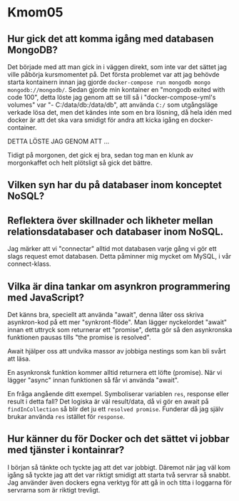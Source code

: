 # Kmom05


## Hur gick det att komma igång med databasen MongoDB?
Det började med att man gick in i väggen direkt, som inte var det sättet jag
ville påbörja kursmomentet på. Det första problemet var att jag behövde starta
kontainern innan jag gjorde `docker-compose run mongodb mongo mongodb://mongodb/`.
Sedan gjorde min kontainer en "mongodb exited with code 100", detta löste jag genom
att se till så i "docker-compose-yml's volumes" var "- C:/data/db:/data/db", att
använda `C:/` som utgångsläge verkade lösa det, men det kändes inte som en bra
lösning, då hela idén med docker är att det ska vara smidigt för andra att
kicka igång en docker-container.

DETTA LÖSTE JAG GENOM ATT ...


Tidigt på morgonen, det gick ej bra, sedan tog man en klunk av morgonkaffet och
helt plötsligt så gick det bättre.

## Vilken syn har du på databaser inom konceptet NoSQL?
## Reflektera över skillnader och likheter mellan relationsdatabaser och databaser inom NoSQL.

Jag märker att vi "connectar" alltid mot databasen varje gång vi gör ett slags request
emot databasen. Detta påminner mig mycket om MySQL, i vår connect-klass.
## Vilka är dina tankar om asynkron programmering med JavaScript?

Det känns bra, speciellt att använda "await", denna låter oss skriva asynkron-kod
på ett mer "synkront-flöde". Man lägger nyckelordet "await" innan ett uttryck som
returnerar ett "promise", detta gör så den asynkronska funktionen pausas tills "the promise
is resolved".

Await hjälper oss att undvika massor av jobbiga nestings som kan bli svårt att
läsa.

En asynkronsk funktion kommer alltid returnera ett löfte (promise). När vi lägger
"async" innan funktionen så får vi använda "await".



En fråga angående ditt exempel. Symboliserar variablen `res`, response eller result i detta fall? Det logiska är väl result/data, då vi gör en await på `findInCollection` så blir det ju ett `resolved promise`. Funderar då jag själv brukar använda `res` istället för `response`.
## Hur känner du för Docker och det sättet vi jobbar med tjänster i kontainrar?

I början så tänkte och tyckte jag att det var jobbigt. Däremot när jag väl kom igång
så tyckte jag att det var riktigt smidigt att starta två servrar så snabbt. Jag använder
även dockers egna verktyg för att gå in och titta i loggarna för servrarna som är
riktigt trevligt.
